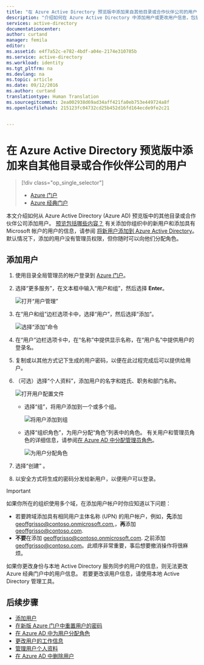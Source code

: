 ```yaml
---
title: "在 Azure Active Directory 预览版中添加来自其他目录或合作伙伴公司的用户 | Microsoft Docs"
description: "介绍如何在 Azure Active Directory 中添加用户或更改用户信息，包括外部用户和来宾用户。"
services: active-directory
documentationcenter: 
author: curtand
manager: femila
editor: 
ms.assetid: e4f7a52c-e782-4bdf-a04e-2174e310785b
ms.service: active-directory
ms.workload: identity
ms.tgt_pltfrm: na
ms.devlang: na
ms.topic: article
ms.date: 09/12/2016
ms.author: curtand
translationtype: Human Translation
ms.sourcegitcommit: 2ea002938d69ad34aff421fa0eb753e449724a8f
ms.openlocfilehash: 215123fc04732cd25b452d16fd164ecde9fe2c21


---
```

# <a name="add-users-from-other-directories-or-partner-companies-in-azure-active-directory-preview"></a>在 Azure Active Directory 预览版中添加来自其他目录或合作伙伴公司的用户
> [!div class="op_single_selector"]
> * [Azure 门户](active-directory-users-create-external-azure-portal.md)
> * [Azure 经典门户](active-directory-create-users-external.md)
> 
> 

本文介绍如何从 Azure Active Directory (Azure AD) 预览版中的其他目录或合作伙伴公司添加用户。 [预览包括哪些内容？](active-directory-preview-explainer.md) 有关添加你组织中的新用户和添加具有 Microsoft 帐户的用户的信息，请参阅 [将新用户添加到 Azure Active Directory](active-directory-users-create-azure-portal.md)。 默认情况下，添加的用户没有管理员权限，但你随时可以向他们分配角色。

## <a name="add-a-user"></a>添加用户
1. 使用目录全局管理员的帐户登录到 [Azure 门户](https://portal.azure.com)。
2. 选择“更多服务”，在文本框中输入“用户和组”，然后选择 **Enter**。
   
   ![打开“用户管理”](./media/active-directory-users-create-external-azure-portal/create-users-user-management.png)
3. 在“用户和组”边栏选项卡中，选择“用户”，然后选择“添加”。
   
   ![选择“添加”命令](./media/active-directory-users-create-external-azure-portal/create-users-add-command.png)
4. 在“用户”边栏选项卡中，在“名称”中提供显示名称，在“用户名”中提供用户的登录名。
5. 复制或以其他方式记下生成的用户密码，以便在此过程完成后可以提供给用户。
6. （可选）选择“个人资料”，添加用户的名字和姓氏、职务和部门名称。
   
    ![打开用户配置文件](./media/active-directory-users-create-external-azure-portal/create-users-user-profile.png)
   
   * 选择“组”，将用户添加到一个或多个组。
     
       ![将用户添加到组](./media/active-directory-users-create-external-azure-portal/create-users-user-groups.png)
   * 选择“组织角色”，为用户分配“角色”列表中的角色。 有关用户和管理员角色的详细信息，请参阅[在 Azure AD 中分配管理员角色](active-directory-assign-admin-roles.md)。
     
       ![为用户分配角色](./media/active-directory-users-create-external-azure-portal/create-users-assign-role.png)
7. 选择“创建” 。
8. 以安全方式将生成的密码分发给新用户，以便用户可以登录。

> [!IMPORTANT]
> 如果你所在的组织使用多个域，在添加用户帐户时你应知道以下问题：
> 
> * 若要跨域添加具有相同用户主体名称 (UPN) 的用户帐户，例如，**先**添加 geoffgrisso@contoso.onmicrosoft.com,，**再**添加 geoffgrisso@contoso.com.
> * **不要**在添加 geoffgrisso@contoso.onmicrosoft.com. 之前添加 geoffgrisso@contoso.com。此顺序非常重要，事后想要撤消操作将很麻烦。
> 
> 

如果你更改身份与本地 Active Directory 服务同步的用户的信息，则无法更改 Azure 经典门户中的用户信息。 若要更改该用户信息，请使用本地 Active Directory 管理工具。

## <a name="whats-next"></a>后续步骤
* [添加用户](active-directory-users-create-azure-portal.md)
* [在新版 Azure 门户中重置用户的密码](active-directory-users-reset-password-azure-portal.md)
* [在 Azure AD 中为用户分配角色](active-directory-users-assign-role-azure-portal.md)
* [更改用户的工作信息](active-directory-users-work-info-azure-portal.md)
* [管理用户个人资料](active-directory-users-profile-azure-portal.md)
* [在 Azure AD 中删除用户](active-directory-users-delete-user-azure-portal.md)




<!--HONumber=Nov16_HO3-->


